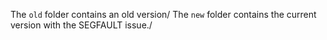 The `old` folder contains an old version/
The `new` folder contains the current version with the SEGFAULT issue./
